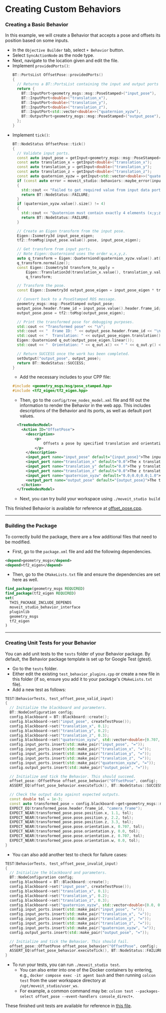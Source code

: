 # Creating Custom Behaviors

### Creating a Basic Behavior
In this example, we will create a Behavior that accepts a pose and offsets its position based on some inputs.

- In the `Objective Builder` tab, select `+ Behavior` button.
- Select `SyncActionNode` as the node type.
- Next, navigate to the location given and edit the file.
- Implement `providedPorts()`:
  ```cpp
  BT::PortsList OffsetPose::providedPorts()
  {
    // Returns a BT::PortsList containing the input and output ports for this Behavior.
    return {
      BT::InputPort<geometry_msgs::msg::PoseStamped>("input_pose"),
      BT::InputPort<double>("translation_x"),
      BT::InputPort<double>("translation_y"),
      BT::InputPort<double>("translation_z"),
      BT::InputPort<std::vector<double>>("quaternion_xyzw"),
      BT::OutputPort<geometry_msgs::msg::PoseStamped>("output_pose"),
    };
  }
  ```
- Implement `tick()`:
  ```cpp
  BT::NodeStatus OffsetPose::tick()
  {        
    // Validate input ports.
    const auto input_pose = getInput<geometry_msgs::msg::PoseStamped>("input_pose");
    const auto translation_x = getInput<double>("translation_x");
    const auto translation_y = getInput<double>("translation_y");
    const auto translation_z = getInput<double>("translation_z");
    const auto quaternion_xyzw = getInput<std::vector<double>>("quaternion_xyzw");
    if (const auto error = moveit_studio::behaviors::maybe_error(input_pose, translation_z, translation_y, translation_z, quaternion_xyzw); error)
    {
      std::cout << "Failed to get required value from input data port: " << error.value() << std::endl;
      return BT::NodeStatus::FAILURE;
    }
    if (quaternion_xyzw.value().size() != 4)
    {
      std::cout << "Quaternion must contain exactly 4 elements (x;y;z;w)." << std::endl;
      return BT::NodeStatus::FAILURE;
    }

    // Create an Eigen transform from the input pose.
    Eigen::Isometry3d input_pose_eigen;
    tf2::fromMsg(input_pose.value().pose, input_pose_eigen);

    // Get transform from input ports.
    // Note Eigen::Quaterniond uses the order w,x,y,z.
    auto q_transform = Eigen::Quaterniond(quaternion_xyzw.value().at(3), quaternion_xyzw.value().at(0), quaternion_xyzw.value().at(1), quaternion_xyzw.value().at(2));
    q_transform.normalize();
    const Eigen::Isometry3d transform_to_apply =
        Eigen::Translation3d(translation_x.value(), translation_y.value(), translation_z.value()) *
        q_transform;

    // Transform the pose.
    const Eigen::Isometry3d output_pose_eigen = input_pose_eigen * transform_to_apply;

    // Convert back to a PoseStamped ROS message.
    geometry_msgs::msg::PoseStamped output_pose;
    output_pose.header.frame_id = input_pose.value().header.frame_id;
    output_pose.pose = tf2::toMsg(output_pose_eigen);
  
    // Print the transformed pose for debugging purposes.
    std::cout << "Transformed pose" << "\n";
    std::cout << "  Frame ID: " << output_pose.header.frame_id << "\n";
    std::cout << "  Translation: " << output_pose_eigen.translation().x() << " " << output_pose_eigen.translation().y() << " " << output_pose_eigen.translation().z() << "\n";
    Eigen::Quaterniond q_out(output_pose_eigen.linear());
    std::cout << "  Orientation: " << q_out.x() << " " << q_out.y() << " " << q_out.z() << " " << q_out.w() << std::endl;

    // Return SUCCESS once the work has been completed.
    setOutput("output_pose", output_pose);
    return BT::NodeStatus::SUCCESS;
  }
  ```
  - Add the necessary includes to your CPP file:
  ```cpp
  #include <geometry_msgs/msg/pose_stamped.hpp>
  #include <tf2_eigen/tf2_eigen.hpp>
  ```
  - Then, go to the `config/tree_nodes_model.xml` file and fill out the information to render the Behavior in the web app.
  This includes descriptions of the Behavior and its ports, as well as default port values.
  ```xml
    <TreeNodesModel>
      <Action ID="OffsetPose">
        <description>
            <p>
                Offsets a pose by specified translation and orientation values.
            </p>
        </description>
        <input_port name="input_pose" default="{input_pose}">The input pose to transform.</input_port>
        <input_port name="translation_x" default="0.0">The x translation of the transform.</input_port>
        <input_port name="translation_y" default="0.0">The y translation of the transform.</input_port>
        <input_port name="translation_z" default="0.0">The z translation of the transform.</input_port>
        <input_port name="quaternion_xyzw" default="0.0;0.0;0.0;1.0">The x, y, z, and w quaternion values of the transform.</input_port>
        <output_port name="output_pose" default="{output_pose}">The transformed pose.</output_port>
      </Action>
    </TreeNodesModel>
  ```
  - Next, you can try build your workspace using `./moveit_studio build`

This finished Behavior is available for reference at [offset_pose.cpp](../src/moveit_studio_training_behaviors/src/offset_pose.cpp).

---

### Building the Package
To correctly build the package, there are a few additional files that need to be modified.

  - First, go to the `package.xml` file and add the following dependencies.
  ```xml
  <depend>geometry_msgs</depend>
  <depend>tf2_eigen</depend>
  ```

  - Then, go to the `CMakeLists.txt` file and ensure the dependencies are set here as well.
  ```cmake
  find_package(geometry_msgs REQUIRED)
  find_package(tf2_eigen REQUIRED)
  set(
    THIS_PACKAGE_INCLUDE_DEPENDS
    moveit_studio_behavior_interface
    pluginlib
    geometry_msgs
    tf2_eigen
  )
  ```

---

### Creating Unit Tests for your Behavior
You can add unit tests to the `tests` folder of your Behavior package.
By default, the Behavior package template is set up for Google Test (gtest).

  - Go to the `tests` folder.
  - Either edit the existing `test_behavior_plugins.cpp` or create a new file in this folder (if so, ensure you add it to your package's `CMakeLists.txt` file).
  - Add a new test as follows:
  ```cpp
  TEST(BehaviorTests, test_offset_pose_valid_input)
  {
    // Initialize the blackboard and parameters.
    BT::NodeConfiguration config;
    config.blackboard = BT::Blackboard::create();
    config.blackboard->set("input_pose", createTestPose());
    config.blackboard->set("translation_x", 0.1);
    config.blackboard->set("translation_y", 0.2);
    config.blackboard->set("translation_z", 0.3);
    config.blackboard->set("quaternion_xyzw", std::vector<double>{0.707, 0.0, 0.707, 0.0});
    config.input_ports.insert(std::make_pair("input_pose", "="));
    config.input_ports.insert(std::make_pair("translation_x", "="));
    config.input_ports.insert(std::make_pair("translation_y", "="));
    config.input_ports.insert(std::make_pair("translation_z", "="));
    config.input_ports.insert(std::make_pair("quaternion_xyzw", "="));
    config.output_ports.insert(std::make_pair("output_pose", "="));

    // Initialize and tick the Behavior. This should succeed.
    offset_pose::OffsetPose offset_pose_behavior("OffsetPose", config);
    ASSERT_EQ(offset_pose_behavior.executeTick(), BT::NodeStatus::SUCCESS);

    // Check the output data against expected outputs.
    const double tol = 1e-3;
    const auto transformed_pose = config.blackboard->get<geometry_msgs::msg::PoseStamped>("output_pose");
    EXPECT_EQ(transformed_pose.header.frame_id, "camera_frame");
    EXPECT_NEAR(transformed_pose.pose.position.x, 1.1, tol);
    EXPECT_NEAR(transformed_pose.pose.position.y, 2.2, tol);
    EXPECT_NEAR(transformed_pose.pose.position.z, 3.3, tol);
    EXPECT_NEAR(transformed_pose.pose.orientation.x, 0.707, tol);
    EXPECT_NEAR(transformed_pose.pose.orientation.y, 0.0, tol);
    EXPECT_NEAR(transformed_pose.pose.orientation.z, 0.707, tol);
    EXPECT_NEAR(transformed_pose.pose.orientation.w, 0.0, tol);
  }
  ```
  - You can also add another test to check for failure cases:
  ```cpp 
  TEST(BehaviorTests, test_offset_pose_invalid_input)
  {
    // Initialize the blackboard and parameters.
    BT::NodeConfiguration config;
    config.blackboard = BT::Blackboard::create();
    config.blackboard->set("input_pose", createTestPose());
    config.blackboard->set("translation_x", 0.1);
    config.blackboard->set("translation_y", 0.2);
    config.blackboard->set("translation_z", 0.3);
    config.blackboard->set("quaternion_xyzw", std::vector<double>{0.0, 0.0, 0.0}); // Missing a fourth element.
    config.input_ports.insert(std::make_pair("input_pose", "="));
    config.input_ports.insert(std::make_pair("translation_x", "="));
    config.input_ports.insert(std::make_pair("translation_y", "="));
    config.input_ports.insert(std::make_pair("translation_z", "="));
    config.input_ports.insert(std::make_pair("quaternion_xyzw", "="));
    config.output_ports.insert(std::make_pair("output_pose", "="));

    // Initialize and tick the Behavior. This should fail.
    offset_pose::OffsetPose offset_pose_behavior("OffsetPose", config);
    ASSERT_EQ(offset_pose_behavior.executeTick(), BT::NodeStatus::FAILURE);
  }
  ```
  - To run your tests, you can run `./moveit_studio test`.
    - You can also enter into one of the Docker containers by entering, e.g., `docker compose exec -it agent bash` and then running `colcon test` from the user workspace directory at `/opt/moveit_studio/user_ws`.
    - For example, a common command may be: `colcon test --packages-select offset_pose --event-handlers console_direct+`.

These finished unit tests are available for reference in [this file](../src/moveit_studio_training_behaviors/test/test_behavior_plugins.cpp).
